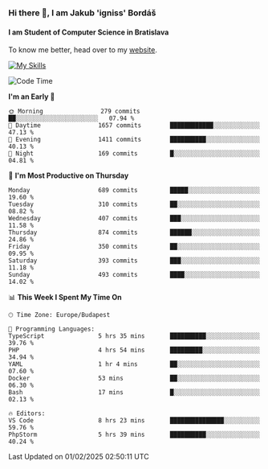 ### Hi there 👋, I am Jakub 'igniss' Bordáš

#### I am Student of Computer Science in Bratislava
To know me better, head over to my [website](https://bordas.sk).

[![My Skills](https://skillicons.dev/icons?i=js,typescript,html,css,figma,svelte,vue,next,postgresql,nest,express,nodejs)](https://bordas.sk)


<!--START_SECTION:waka-->
![Code Time](http://img.shields.io/badge/Code%20Time-1%2C669%20hrs%2024%20mins-blue)

**I'm an Early 🐤** 

```text
🌞 Morning                279 commits         ██░░░░░░░░░░░░░░░░░░░░░░░   07.94 % 
🌆 Daytime                1657 commits        ████████████░░░░░░░░░░░░░   47.13 % 
🌃 Evening                1411 commits        ██████████░░░░░░░░░░░░░░░   40.13 % 
🌙 Night                  169 commits         █░░░░░░░░░░░░░░░░░░░░░░░░   04.81 % 
```
📅 **I'm Most Productive on Thursday** 

```text
Monday                   689 commits         █████░░░░░░░░░░░░░░░░░░░░   19.60 % 
Tuesday                  310 commits         ██░░░░░░░░░░░░░░░░░░░░░░░   08.82 % 
Wednesday                407 commits         ███░░░░░░░░░░░░░░░░░░░░░░   11.58 % 
Thursday                 874 commits         ██████░░░░░░░░░░░░░░░░░░░   24.86 % 
Friday                   350 commits         ██░░░░░░░░░░░░░░░░░░░░░░░   09.95 % 
Saturday                 393 commits         ███░░░░░░░░░░░░░░░░░░░░░░   11.18 % 
Sunday                   493 commits         ████░░░░░░░░░░░░░░░░░░░░░   14.02 % 
```


📊 **This Week I Spent My Time On** 

```text
🕑︎ Time Zone: Europe/Budapest

💬 Programming Languages: 
TypeScript               5 hrs 35 mins       ██████████░░░░░░░░░░░░░░░   39.76 % 
PHP                      4 hrs 54 mins       █████████░░░░░░░░░░░░░░░░   34.94 % 
YAML                     1 hr 4 mins         ██░░░░░░░░░░░░░░░░░░░░░░░   07.60 % 
Docker                   53 mins             ██░░░░░░░░░░░░░░░░░░░░░░░   06.30 % 
Bash                     17 mins             █░░░░░░░░░░░░░░░░░░░░░░░░   02.13 % 

🔥 Editors: 
VS Code                  8 hrs 23 mins       ███████████████░░░░░░░░░░   59.76 % 
PhpStorm                 5 hrs 39 mins       ██████████░░░░░░░░░░░░░░░   40.24 % 
```


 Last Updated on 01/02/2025 02:50:11 UTC
<!--END_SECTION:waka-->
